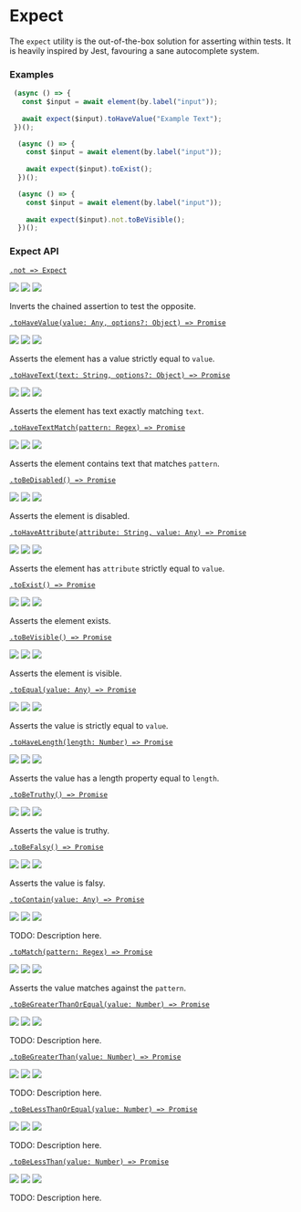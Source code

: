 # Expect

The `expect` utility is the out-of-the-box solution for asserting within tests. It is heavily inspired by Jest, favouring a sane autocomplete system.

 ### Examples
 
```javascript
 (async () => {
   const $input = await element(by.label("input"));
   
   await expect($input).toHaveValue("Example Text");
 })();
```
 
```javascript
  (async () => {
    const $input = await element(by.label("input"));
    
    await expect($input).toExist();
  })();
```

```javascript
  (async () => {
    const $input = await element(by.label("input"));
    
    await expect($input).not.toBeVisible();
  })();
```

### Expect API

[```.not => Expect```](./expect/not.md)

<img src="https://img.shields.io/badge/Dev-Done-green.svg" /> <img src="https://img.shields.io/badge/Docs-WIP-orange.svg" /> <img src="https://img.shields.io/badge/Tests-Done-green.svg" />

Inverts the chained assertion to test the opposite.

[```.toHaveValue(value: Any, options?: Object) => Promise```](./expect/toHaveValue.md)

<img src="https://img.shields.io/badge/Dev-WIP-orange.svg" /> <img src="https://img.shields.io/badge/Docs-WIP-orange.svg" /> <img src="https://img.shields.io/badge/Tests-WIP-orange.svg" />

Asserts the element has a value strictly equal to `value`.

[```.toHaveText(text: String, options?: Object) => Promise```](./expect/toHaveText.md)

<img src="https://img.shields.io/badge/Dev-WIP-orange.svg" /> <img src="https://img.shields.io/badge/Docs-WIP-orange.svg" /> <img src="https://img.shields.io/badge/Tests-WIP-orange.svg" />

Asserts the element has text exactly matching `text`.

[```.toHaveTextMatch(pattern: Regex) => Promise```](./expect/toHaveTextMatch.md)

<img src="https://img.shields.io/badge/Dev-Done-green.svg" /> <img src="https://img.shields.io/badge/Docs-WIP-orange.svg" /> <img src="https://img.shields.io/badge/Tests-Done-green.svg" />

Asserts the element contains text that matches `pattern`.

[```.toBeDisabled() => Promise```](./expect/toBeDisabled.md)

<img src="https://img.shields.io/badge/Dev-Done-green.svg" /> <img src="https://img.shields.io/badge/Docs-WIP-orange.svg" /> <img src="https://img.shields.io/badge/Tests-Done-green.svg" />

Asserts the element is disabled.

[```.toHaveAttribute(attribute: String, value: Any) => Promise```](./expect/toHaveAttribute.md)

<img src="https://img.shields.io/badge/Dev-TODO-red.svg" /> <img src="https://img.shields.io/badge/Docs-TODO-red.svg" /> <img src="https://img.shields.io/badge/Tests-TODO-red.svg" />

Asserts the element has `attribute` strictly equal to `value`.

[```.toExist() => Promise```](./expect/toExist.md)

<img src="https://img.shields.io/badge/Dev-Done-green.svg" /> <img src="https://img.shields.io/badge/Docs-WIP-orange.svg" /> <img src="https://img.shields.io/badge/Tests-Done-green.svg" />

Asserts the element exists.

[```.toBeVisible() => Promise```](./expect/toBeVisible.md)

<img src="https://img.shields.io/badge/Dev-WIP-orange.svg" /> <img src="https://img.shields.io/badge/Docs-WIP-orange.svg" /> <img src="https://img.shields.io/badge/Tests-WIP-orange.svg" />

Asserts the element is visible.

[```.toEqual(value: Any) => Promise```](./expect/toEqual.md)

<img src="https://img.shields.io/badge/Dev-WIP-orange.svg" /> <img src="https://img.shields.io/badge/Docs-TODO-red.svg" /> <img src="https://img.shields.io/badge/Tests-WIP-orange.svg" />

Asserts the value is strictly equal to `value`.

[```.toHaveLength(length: Number) => Promise```](./expect/toHaveLength.md)

<img src="https://img.shields.io/badge/Dev-WIP-orange.svg" /> <img src="https://img.shields.io/badge/Docs-WIP-orange.svg" /> <img src="https://img.shields.io/badge/Tests-WIP-orange.svg" />

Asserts the value has a length property equal to `length`.

[```.toBeTruthy() => Promise```](./expect/toBeTruthy.md)

<img src="https://img.shields.io/badge/Dev-TODO-red.svg" /> <img src="https://img.shields.io/badge/Docs-TODO-red.svg" /> <img src="https://img.shields.io/badge/Tests-TODO-red.svg" />

Asserts the value is truthy.

[```.toBeFalsy() => Promise```](./expect/toBeFalsy.md)

<img src="https://img.shields.io/badge/Dev-TODO-red.svg" /> <img src="https://img.shields.io/badge/Docs-TODO-red.svg" /> <img src="https://img.shields.io/badge/Tests-TODO-red.svg" />

Asserts the value is falsy.

[```.toContain(value: Any) => Promise```](./expect/toContain.md)

<img src="https://img.shields.io/badge/Dev-TODO-red.svg" /> <img src="https://img.shields.io/badge/Docs-TODO-red.svg" /> <img src="https://img.shields.io/badge/Tests-TODO-red.svg" />

TODO: Description here.

[```.toMatch(pattern: Regex) => Promise```](./expect/toMatch.md)

<img src="https://img.shields.io/badge/Dev-Done-green.svg" /> <img src="https://img.shields.io/badge/Docs-WIP-orange.svg" /> <img src="https://img.shields.io/badge/Tests-Done-green.svg" />

Asserts the value matches against the `pattern`.

[```.toBeGreaterThanOrEqual(value: Number) => Promise```](./expect/toBeGreaterThanOrEqual.md)

<img src="https://img.shields.io/badge/Dev-TODO-red.svg" /> <img src="https://img.shields.io/badge/Docs-TODO-red.svg" /> <img src="https://img.shields.io/badge/Tests-TODO-red.svg" />

TODO: Description here.

[```.toBeGreaterThan(value: Number) => Promise```](./expect/toBeGreaterThan.md)

<img src="https://img.shields.io/badge/Dev-TODO-red.svg" /> <img src="https://img.shields.io/badge/Docs-TODO-red.svg" /> <img src="https://img.shields.io/badge/Tests-TODO-red.svg" />

TODO: Description here.

[```.toBeLessThanOrEqual(value: Number) => Promise```](./expect/toBeLessThanOrEqual.md)

<img src="https://img.shields.io/badge/Dev-TODO-red.svg" /> <img src="https://img.shields.io/badge/Docs-TODO-red.svg" /> <img src="https://img.shields.io/badge/Tests-TODO-red.svg" />

TODO: Description here.

[```.toBeLessThan(value: Number) => Promise```](./expect/toBeLessThan.md)

<img src="https://img.shields.io/badge/Dev-TODO-red.svg" /> <img src="https://img.shields.io/badge/Docs-TODO-red.svg" /> <img src="https://img.shields.io/badge/Tests-TODO-red.svg" />

TODO: Description here.
